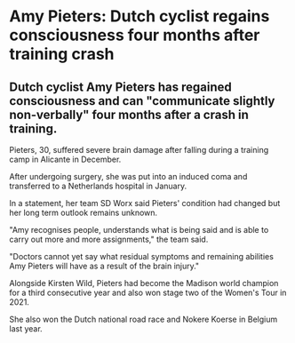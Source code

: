 # Amy Pieters: Dutch cyclist regains consciousness four months after training crash

## Dutch cyclist Amy Pieters has regained consciousness and can "communicate slightly non-verbally" four months after a crash in training.

Pieters, 30, suffered severe brain damage after falling during a training camp in Alicante in December.

After undergoing surgery, she was put into an induced coma and transferred to a Netherlands hospital in January.

In a statement, her team SD Worx said Pieters' condition had changed but her long term outlook remains unknown.

"Amy recognises people, understands what is being said and is able to carry out more and more assignments," the team said.

"Doctors cannot yet say what residual symptoms and remaining abilities Amy Pieters will have as a result of the brain injury."

Alongside Kirsten Wild, Pieters had become the Madison world champion for a third consecutive year and also won stage two of the Women's Tour in 2021.

She also won the Dutch national road race and Nokere Koerse in Belgium last year.